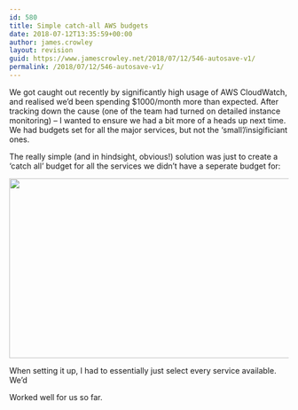 ```yaml
---
id: 580
title: Simple catch-all AWS budgets
date: 2018-07-12T13:35:59+00:00
author: james.crowley
layout: revision
guid: https://www.jamescrowley.net/2018/07/12/546-autosave-v1/
permalink: /2018/07/12/546-autosave-v1/
---
```

We got caught out recently by significantly high usage of AWS CloudWatch, and realised we&#8217;d been spending $1000/month more than expected. After tracking down the cause (one of the team had turned on detailed instance monitoring) &#8211; I wanted to ensure we had a bit more of a heads up next time. We had budgets set for all the major services, but not the &#8216;small&#8217;/insigificiant ones.

The really simple (and in hindsight, obvious!) solution was just to create a &#8216;catch all&#8217; budget for all the services we didn&#8217;t have a seperate budget for:

<img class="alignnone  wp-image-578" src="https://www.jamescrowley.net/wp-content/uploads/budgets-300x254.png" alt="" width="585" height="324" /> 

When setting it up, I had to essentially just select every service available. We&#8217;d

Worked well for us so far.
